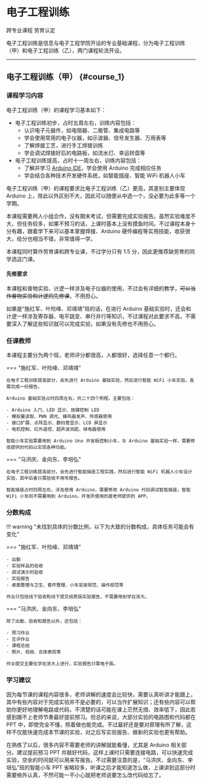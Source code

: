 # 电子工程训练
<div class="badges">
<span class="badge cross-badge">跨专业课程</span>
<span class="badge labor-badge">劳育认定</span>
</div>

电子工程训练是信息与电子工程学院开设的专业基础课程，分为电子工程训练（甲）和电子工程训练（乙），两门课程轮流开设。

---

## 电子工程训练（甲） {#course_1}

### 课程学习内容

电子工程训练（甲）的课程学习基本如下：

* 电子工程训练初步，占时五周左右，训练内容包括：
    - 认识电子元器件，如电阻器、二极管、集成电路等
    - 学会使用常用的电子仪器，如示波器、信号发生器、万用表等
    - 了解焊接工艺，进行手工焊接训练
    - 学会调试焊接好后的电路板，如流水灯、幸运转盘等
* 电子工程训练提高，占时十一周左右，训练内容包括：
    - 了解并学习 [Arduino IDE](https://www.arduino.cc/en/software)，学会使用 Arduino 完成相应任务
    - 学会结合各种技术开发硬件系统，如智能插座、智能 WiFi 机器人小车

电子工程训练（甲）的课程要求比电子工程训练（乙）更高，其差别主要体现 Arduino 上，除此以外区别不大，因此可以随便从中选一个，没必要为此多等一个学期。

本课程需要两人小组合作，没有期末考试，但需要完成实验报告。虽然实验难度不大，但任务较多，如果不预习的话，上课时基本上没有摸鱼时间。不过课程本身十分有趣，跟着学下来可以基本掌握焊接、Arduino 硬件编程等实用技能，收获很大，给分也相当不错，非常值得一学。

本课程同时算作劳育课和跨专业课，不过学分只有 1.5 分，因此更推荐缺劳育的同学选这门课。

#### 先修要求

本课程和普物实验、计逻一样涉及电子仪器的使用，不过会有详细的教学，~~可以当作普物实验和计逻的先修课~~，不用担心。

如果是“施红军、叶险峰、邓靖靖”班的话，在进行 Arduino 基础实验时，还会和计逻一样涉及寄存器、电平跳变、串行并行等知识，不过课程对此要求不高，不需要深入了解这些知识就可以完成实验，如果没有先修也不用担心。

### 任课教师

本课程主要分为两个班，老师评分都很高，人都很好，选择任意一个都行。

=== "施红军、叶险峰、邓靖靖"

    在电子工程训练提高部分，会先进行 Arduino 基础实验，然后进行智能 WiFi 小车实验，各需完成一份报告。

    Arduino 基础实验占时四周左右，共二十四个例程，主要包括：

    - Arduino 入门、LED 显示、按键控制 LED
    - 模拟量读取、PWN 调光、蜂鸣器发声、传感器使用
    - 接口扩展、点阵显示、数码管显示、LCD 屏显示
    - 电机控制、红外遥控、超声波测距、继电器使用

    智能小车实验需要用到 Arduino Uno 开发板控制小车，与 Arduino 基础实验一样，需要修改提供的代码以实现各种功能。

=== "马洪庆、金向东、李培弘"

    在电子工程训练提高部分，会先进行智能插座工程实践，然后进行智能 WiFi 机器人小车设计实验，其中后者只需验收不用写报告。
    
    智能插座占时四周左右，涉及使用 Arduino，需要修改 Arduino 代码调试智能插座。智能 WiFi 小车则不需要用到 Arduino，开发所使用的是老师提供的 APP。

### 分数构成

!!! warning "未找到具体的分数比例，以下为大致的分数构成，具体任务可能会有变化"

=== "施红军、叶险峰、邓靖靖"

    - 出勤
    - 实验样品的验收
    - 调试演示的验收
    - 实验报告
    - 桌面整理与卫生、套件整理、小车安装规范、操作规范等

    作业只包括线下验收和线下提交纸质版实验报告，不需要用到学在浙大。

=== "马洪庆、金向东、李培弘"

    除了出勤、验收和报告以外，还包括：

    - 预习作业
    - 互评作业
    - 课程总结
    - 照片、视频、总体表现等

    作业提交主要在学在浙大上进行，实验报告只需电子版。

### 学习建议

因为每节课的课程内容很多，老师讲解的速度会比较快，需要认真听讲才能跟上，其中有些内容对于完成实验并不是必要的，可以当作扩展知识；还有些内容可以帮助你更好地理解电路或代码，不清楚的话可能在课上茫然无措、效率低下，因此若感到跟不上老师节奏最好提前预习。但总的来说，大部分实验的电路图和代码都在 PPT 中，即使完全不懂，照着做也能完成。不过最好还是要对原理有所了解，这样不仅能快速完成本节课的实验，对之后写实验报告、做新的实验也更有帮助。

在熟练了以后，很多内容不需要老师的讲解就能看懂，尤其是 Arduino 相关部分。建议提前预习 PPT 并敲好代码，这样上课时只需要连接电路，可以快速完成实验，空余的时间就可以用来写报告。不过需要注意的是，"马洪庆、金向东、李培弘"班的智能小车 PPT 省略较多，听课之后才能知道怎么做，上课讲到这部分时需要格外认真，不然可能一不小心就把老师说要怎么改代码给忘了。

